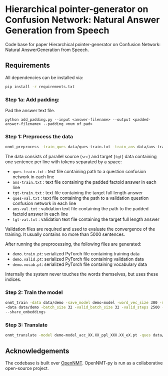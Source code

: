 # Hierarchical pointer-generator on Confusion Network: Natural Answer Generation from Speech

Code base for paper Hierarchical pointer-generator on Confusion Network: Natural AnswerGeneration from Speech.

## Requirements
All dependencies can be installed via:

```bash
pip install -r requirements.txt
```

### Step 1a: Add padding:
Pad the answer text file.
```
python add_padding.py --input <answer-filename> --output <padded-answer-filename> --padding <num of pad>
```

### Step 1: Preprocess the data

```bash
onmt_preprocess -train_ques data/ques-train.txt -train_ans data/ans-train.txt -train_tgt data/tgt-train.txt -valid_ques data/ques-val.txt -valid_ans data/ans-val.txt -valid_tgt data/tgt-val.txt -save_data data/demo --dynamic_dict --share_vocab
```

The data consists of parallel source (`src`) and target (`tgt`) data containing one sentence per line with tokens separated by a space:

* `ques-train.txt` : text file containing path to a question confusion network in each line
* `ans-train.txt` : text file containing the padded factoid answer in each line
* `tgt-train.txt` : text file containing the target full length answer
* `ques-val.txt` : text file containing the path to a validation question confusion network in each line 
* `ans-val.txt` : validation text file containing the path to the padded factoid answer in each line
* `tgt-val.txt` : validation text file containing the target full length answer

Validation files are required and used to evaluate the convergence of the training. It usually contains no more than 5000 sentences.


After running the preprocessing, the following files are generated:

* `demo.train.pt`: serialized PyTorch file containing training data
* `demo.valid.pt`: serialized PyTorch file containing validation data
* `demo.vocab.pt`: serialized PyTorch file containing vocabulary data


Internally the system never touches the words themselves, but uses these indices.

### Step 2: Train the model

```bash
onmt_train -data data/demo -save_model demo-model -word_vec_size 300 -model_type lattice -encoder_type brnn -layers 2 -rnn_size 512 \
-data data/demo -batch_size 32 -valid_batch_size 32 -valid_steps 2500 -dropout 0.5 -start_decay_steps 10000 -coverage_attn -copy_attn \
--share_embeddings
```

### Step 3: Translate

```bash
onmt_translate -model demo-model_acc_XX.XX_ppl_XXX.XX_eX.pt -ques data/ques-test.txt -ans data/ans-test.txt -output pred.txt -replace_unk -verbose -beam 5
```

## Acknowledgements
The codebase is built over [OpenNMT](https://github.com/OpenNMT/OpenNMT). OpenNMT-py is run as a collaborative open-source project.

